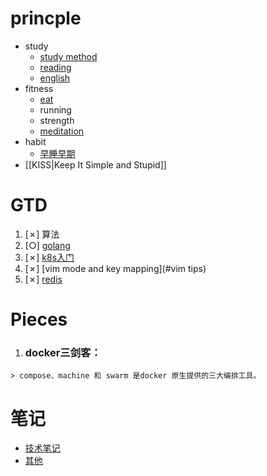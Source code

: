 # princple

  * study
    * [study method](study-method)
    * [reading](reading)
    * [english](english)
  * fitness
    * [eat](eat)
    * running
    * strength
    * [meditation](meditation)
  * habit
    * [早睡早期](早睡早期)
  * [[KISS|Keep It Simple and Stupid]]

# GTD

  1. [✗] 算法
  2. [○] [golang](golang)
  3. [✗] [k8s入门](k8s入门)
  4. [✗] [vim mode and key mapping](#vim tips)
  5. [✗] [redis](redis)


# Pieces
  1. ### docker三剑客：

    > compose、machine 和 swarm 是docker 原生提供的三大编排工具。

# 笔记
  * [技术笔记](note)
  * [其他](./Misellanies)
